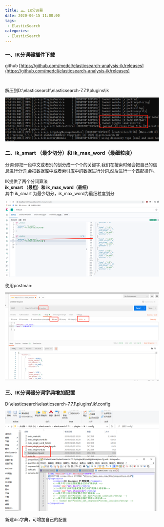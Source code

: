 ```yaml
---
title: 三、IK分词器
date: 2020-06-15 11:00:00
tags:
 - ElasticSearch
categories:
 - ElasticSearch
---
```




### 一、IK分词器插件下载

github [https://github.com/medcl/elasticsearch-analysis-ik/releases](https://github.com/medcl/elasticsearch-analysis-ik/releases)

<br>

解压到D:\elasticsearch\elasticsearch-7.7.1\plugins\ik<br>

![image-20200613135125771](./image-20200613135125771.png)



### 二、ik_smart （最少切分）和 ik_max_word（最细粒度）

分词:即把一段中文或者别的划分成一个个的关键字,我们在搜索时候会把自己的信息进行分词,会把数据库中或者索引库中的数据进行分词,然后进行一个匹配操作。<br>

IK提供了两个分词算法<br>
**ik_smart （最粗）和 ik_max_word（最细）**<br>
其中 ik_smart 为最少切分，ik_max_word为最细粒度划分<br>

![image-20200613141237612](./image-20200613141237612.png)



使用postman:

![image-20200613141329672](./image-20200613141329672.png)



### 三、IK分词器分词字典增加配置

D:\elasticsearch\elasticsearch-7.7.1\plugins\ik\config<br>



![image-20200613141837178](./image-20200613141837178.png)

新建dic字典，可增加自己的配置